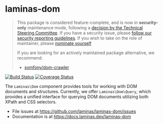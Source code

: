 # laminas-dom

> This package is considered feature-complete, and is now in **security-only** maintenance mode, following a [decision by the Technical Steering Committee](https://github.com/laminas/technical-steering-committee/blob/2b55453e172a1b8c9c4c212be7cf7e7a58b9352c/meetings/minutes/2020-08-03-TSC-Minutes.md#vote-on-components-to-mark-as-security-only).
> If you have a security issue, please [follow our security reporting guidelines](https://getlaminas.org/security/).
> If you wish to take on the role of maintainer, please [nominate yourself](https://github.com/laminas/technical-steering-committee/issues/new?assignees=&labels=Nomination&template=Maintainer_Nomination.md&title=%5BNOMINATION%5D%5BMAINTAINER%5D%3A+%7Bname+of+person+being+nominated%7D)
>
> If you are looking for an actively maintained package alternative, we recommend:
>
> - [symfony/dom-crawler](https://symfony.com/doc/current/components/dom_crawler.html)

[![Build Status](https://travis-ci.com/laminas/laminas-dom.svg?branch=master)](https://travis-ci.com/laminas/laminas-dom)
[![Coverage Status](https://coveralls.io/repos/github/laminas/laminas-dom/badge.svg?branch=master)](https://coveralls.io/github/laminas/laminas-dom?branch=master)

The `Laminas\Dom` component provides tools for working with DOM documents and
structures. Currently, we offer `Laminas\Dom\Query`, which provides a unified
interface for querying DOM documents utilizing both XPath and CSS selectors.


- File issues at https://github.com/laminas/laminas-dom/issues
- Documentation is at https://docs.laminas.dev/laminas-dom
